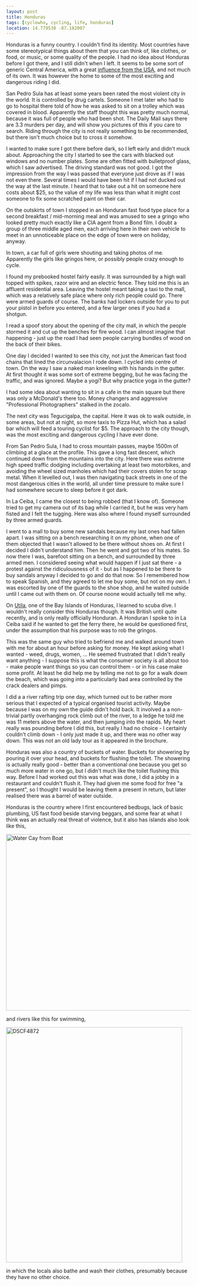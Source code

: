 ```yaml
---
layout: post
title: Honduras
tags: [cyclewho, cycling, life, honduras]
location: 14.779530 -87.182007
---
```


Honduras is a funny country. I couldn't find its identity. Most countries have
some stereotypical things about them that you can think of, like clothes, or
food, or music, or some quality of the people. I had no idea about Honduras
before I got there, and I still didn't when I left. It seems to be some sort
of generic Central America, with a great <a
href="/blog/2013/05/24/USA-Calling.html">influence from the USA</a>, and not
much of its own. It was however the home to some of the most exciting and
dangerous riding I did.

San Pedro Sula has at least some years been rated the most violent city in the
world. It is controlled by drug cartels. Someone I met later who had to go to
hospital there told of how he was asked to sit on a trolley which was covered
in blood. Apparently the staff thought this was pretty much normal, because it
was full of people who had been shot. The Daily Mail says there are 3.3
murders per day, and will show you pictures of this if you care to
search. Riding through the city is not really something to be recommended, but
there isn't much choice but to cross it somehow.

I wanted to make sure I got there before dark, so I left early and didn't muck
about. Approaching the city I started to see the cars with blacked out windows
and no number plates. Some are often fitted with bulletproof glass, which I saw
advertised. The driving standard was not good. I got the impression from the
way I was passed that everyone just drove as if I was not even there. Several
times I would have been hit if I had not ducked out the way at the last
minute. I heard that to take out a hit on someone here costs about $25, so the
value of my life was less than what it might cost someone to fix some
scratched paint on their car.

On the outskirts of town I stopped in an Honduran fast food type place for a
second breakfast / mid-morning meal and was amused to see a gringo who looked
pretty much exactly like a CIA agent from a Bond film. I doubt a group of
three middle aged men, each arriving here in their own vehicle to meet in an
unnoticeable place on the edge of town were on holiday, anyway.

In town, a car full of girls were shouting and taking photos of me. Apparently
the girls like gringos here, or possibly people crazy enough to cycle.

I found my prebooked hostel fairly easily. It was surrounded by a high wall
topped with spikes, razor wire and an electric fence. They told me this is an
affluent residential area. Leaving the hostel meant taking a taxi to the mall,
which was a relatively safe place where only rich people could go. There were
armed guards of course. The banks had lockers outside for you to put your
pistol in before you entered, and a few larger ones if you had a shotgun.

I read a spoof story about the opening of the city mall, in which the people
stormed it and cut up the benches for fire wood. I can almost imagine that
happening - just up the road I had seen people carrying bundles of wood on the
back of their bikes.

One day I decided I wanted to see this city, not just the American fast food
chains that lined the circunvalacion I rode down. I cycled into centre of
town. On the way I saw a naked man kneeling with his hands in the gutter. At
first thought it was some sort of extreme begging, but he was facing the
traffic, and was ignored. Maybe a yogi? But why practice yoga in the gutter?

I had some idea about wanting to sit in a cafe in the main square but there
was only a McDonald's there too. Money changers and aggressive "Professional
Photographers" stalked in the zocalo.

The next city was Tegucigalpa, the capital. Here it was ok to walk outside, in
some areas, but not at night, so more taxis to Pizza Hut, which has a salad
bar which will feed a touring cyclist for $5. The approach to the city though,
was the most exciting and dangerous cycling I have ever done.

From San Pedro Sula, I had to cross mountain passes, maybe 1500m of climbing at
a glace at the profile. This gave a long fast descent, which continued down
from the mountains into the city. Here there was extreme high speed traffic
dodging including overtaking at least two motorbikes, and avoiding the wheel
sized manholes which had their covers stolen for scrap metal. When it levelled
out, I was then navigating back streets in one of the most dangerous cities in
the world, all under time pressure to make sure I had somewhere secure to
sleep before it got dark.

In La Ceiba, I came the closest to being robbed (that I know of). Someone
tried to get my camera out of its bag while I carried it, but he was very ham
fisted and I felt the tugging. Here was also where I found myself surrounded
by three armed guards.

I went to a mall to buy some new sandals because my last ones had fallen
apart. I was sitting on a bench researching it on my phone, when one of them
objected that I wasn't allowed to be there without shoes on. At first I
decided I didn't understand him. Then he went and got two of his mates. So now
there I was, barefoot sitting on a bench, and surrounded by three armed men. I
considered seeing what would happen if I just sat there - a protest against
the ridiculousness of it - but as I happened to be there to buy sandals anyway
I decided to go and do that now. So I remembered how to speak Spanish, and
they agreed to let me buy some, but not on my own. I was escorted by one of
the guards to the shoe shop, and he waited outside until I came out with them
on. Of course noone would actually tell me why.

On <a href="/blog/2013/06/07/Utila.html">Utila</a>, one of the Bay Islands of
Honduras, I learned to scuba dive. I wouldn't really consider this Honduras
though. It was British until quite recently, and is only really officially
Honduran. A Honduran I spoke to in La Ceiba said if he wanted to get the ferry
there, he would be questioned first, under the assumption that his purpose was
to rob the gringos.

This was the same guy who tried to befriend me and walked around town with me
for about an hour before asking for money. He kept asking what I wanted -
weed, drugs, women, ... He seemed frustrated that I didn't really want
anything - I suppose this is what the consumer society is all about too - make
people want things so you can control them - or in his case make some
profit. At least he did help me by telling me not to go for a walk down the
beach, which was going into a particularly bad area controlled by the crack
dealers and pimps.

I did a a river rafting trip one day, which turned out to be rather more
serious that I expected of a typical organised tourist activity. Maybe because
I was on my own the guide didn't hold back. It involved a a non-trivial partly
overhanging rock climb out of the river, to a ledge he told me was 11 meters
above the water, and then jumping into the rapids. My heart really was
pounding before I did this, but really I had no choice - I certainly couldn't
climb down - I only just made it up, and there was no other way down. This was
not an old lady tour as it appeared in the brochure.

Honduras was also a country of buckets of water. Buckets for showering by
pouring it over your head, and buckets for flushing the toilet. The showering
is actually really good - better than a conventional one because you get so
much more water in one go, but I didn't much like the toilet flushing this
way. Before I had worked out this was what was done, I did a jobby in a
restaurant and couldn't flush it. They had given me some food for free "a
present", so I thought I would be leaving them a present in return, but later
realised there was a barrel of water outside.

Honduras is the country where I first encountered bedbugs, lack of basic
plumbing, US fast food beside starving beggars, and some fear at what I think was
an actually real threat of violence, but it also has islands also look like this,

<a href="https://www.flickr.com/photos/mm0hai/8908097643/" title="Water Cay
from Boat by mm0hai, on Flickr"><img
src="https://farm4.staticflickr.com/3747/8908097643_279a18f871_z.jpg"
width="640" height="480" alt="Water Cay from Boat"></a>

and rivers like this for swimming,

<a href="https://www.flickr.com/photos/mm0hai/9001628671/" title="DSCF4872 by
mm0hai, on Flickr"><img
src="https://farm6.staticflickr.com/5446/9001628671_4b2c3d737a_z.jpg"
width="480" height="640" alt="DSCF4872"></a>

in which the locals also bathe and wash their clothes, presumably because they
have no other choice.